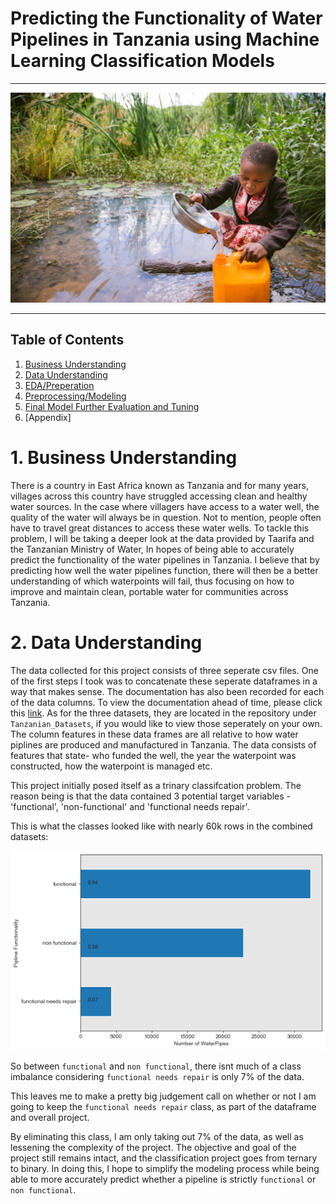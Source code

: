 
# Predicting the Functionality of Water Pipelines in Tanzania using Machine Learning Classification Models
---
![tanzania-water-crisis.jpg](Media/tanzania-water-crisis.jpg)

---
## Table of Contents
1. [Business Understanding](#1.-Business-Understanding)
2. [Data Understanding](#2.-Data-Understanding)
3. [EDA/Preperation](#3.-EDA/Preperation)
4. [Preprocessing/Modeling](#4.-Preprocessing/Modeling)
5. [Final Model Further Evaluation and Tuning](#5-final-model-further-evaluation-and-tuning)
6. [Appendix]

# 1. Business Understanding

There is a country in East Africa known as Tanzania and for many years, villages across this country have struggled accessing clean and healthy water sources. In the case where villagers have access to a water well, the quality of the water will always be in question. Not to mention, people often have to travel great distances to access these water wells. To tackle this problem, I will be taking a deeper look at the data provided by Taarifa and the Tanzanian Ministry of Water, In hopes of being able to accurately predict the functionality of the water pipelines in Tanzania. I believe that by predicting how well the water pipelines function, there will then be a better understanding of which waterpoints will fail, thus focusing on how to improve and maintain clean, portable water for communities across Tanzania.

# 2. Data Understanding

The data collected for this project consists of three seperate csv files. One of the first steps I took was to concatenate these seperate dataframes in a way that makes sense. The documentation has also been recorded for each of the data columns. To view the documentation ahead of time, please click this [link](https://www.drivendata.org/competitions/7/pump-it-up-data-mining-the-water-table/page/25/#features_list 'This will open another tab'). As for the three datasets, they are located in the repository under `Tanzanian_Datasets`, if you would like to view those seperately on your own. The column features in these data frames are all relative to how water piplines are produced and manufactured in Tanzania. The data consists of features that state- who funded the well, the year the waterpoint was constructed, how the waterpoint is managed etc.

This project initially posed itself as a trinary classifcation problem. The reason being is that the data contained 3 potential target variables - 'functional', 'non-functional' and 'functional needs repair'.

This is what the classes looked like with nearly 60k rows in the combined datasets:

![trinary-class-barchart.png](Media/trinary-classes-population.png)


So between `functional` and `non functional`, there isnt much of a class imbalance considering `functional needs repair` is only 7% of the data. 

This leaves me to make a pretty big judgement call on whether or not I am going to keep the `functional needs repair` class, as part of the dataframe and overall project.

By eliminating this class, I am only taking out 7% of the data, as well as lessening the complexity of the project. The objective and goal of the project still remains intact, and the classification project goes from ternary to binary.
In doing this, I hope to simplify the modeling process while being able to more accurately predict whether a pipeline is strictly `functional` or `non functional`.